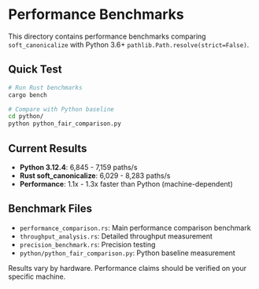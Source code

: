 # Performance Benchmarks

This directory contains performance benchmarks comparing `soft_canonicalize` with Python 3.6+ `pathlib.Path.resolve(strict=False)`.

## Quick Test

```bash
# Run Rust benchmarks
cargo bench

# Compare with Python baseline
cd python/
python python_fair_comparison.py
```

## Current Results

- **Python 3.12.4**: 6,845 - 7,159 paths/s
- **Rust soft_canonicalize**: 6,029 - 8,283 paths/s  
- **Performance**: 1.1x - 1.3x faster than Python (machine-dependent)

## Benchmark Files

- `performance_comparison.rs`: Main performance comparison benchmark
- `throughput_analysis.rs`: Detailed throughput measurement
- `precision_benchmark.rs`: Precision testing
- `python/python_fair_comparison.py`: Python baseline measurement

Results vary by hardware. Performance claims should be verified on your specific machine.
